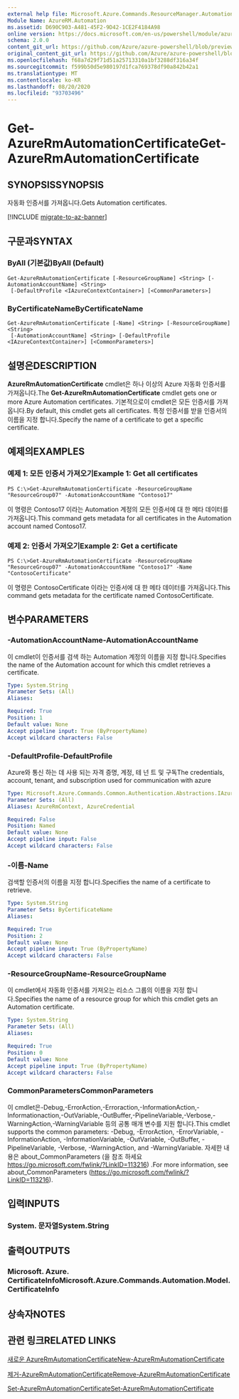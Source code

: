 ```yaml
---
external help file: Microsoft.Azure.Commands.ResourceManager.Automation.dll-Help.xml
Module Name: AzureRM.Automation
ms.assetid: D690C903-A481-45F2-9D42-1CE2F4184A98
online version: https://docs.microsoft.com/en-us/powershell/module/azurerm.automation/get-azurermautomationcertificate
schema: 2.0.0
content_git_url: https://github.com/Azure/azure-powershell/blob/preview/src/ResourceManager/Automation/Commands.Automation/help/Get-AzureRMAutomationCertificate.md
original_content_git_url: https://github.com/Azure/azure-powershell/blob/preview/src/ResourceManager/Automation/Commands.Automation/help/Get-AzureRMAutomationCertificate.md
ms.openlocfilehash: f68a7d29f71d51a25713310a1bf3288df316a34f
ms.sourcegitcommit: f599b50d5e980197d1fca769378df90a842b42a1
ms.translationtype: MT
ms.contentlocale: ko-KR
ms.lasthandoff: 08/20/2020
ms.locfileid: "93703496"
---
```

# <span data-ttu-id="c7894-101">Get-AzureRmAutomationCertificate</span><span class="sxs-lookup"><span data-stu-id="c7894-101">Get-AzureRmAutomationCertificate</span></span>

## <span data-ttu-id="c7894-102">SYNOPSIS</span><span class="sxs-lookup"><span data-stu-id="c7894-102">SYNOPSIS</span></span>
<span data-ttu-id="c7894-103">자동화 인증서를 가져옵니다.</span><span class="sxs-lookup"><span data-stu-id="c7894-103">Gets Automation certificates.</span></span>

[!INCLUDE [migrate-to-az-banner](../../includes/migrate-to-az-banner.md)]

## <span data-ttu-id="c7894-104">구문과</span><span class="sxs-lookup"><span data-stu-id="c7894-104">SYNTAX</span></span>

### <span data-ttu-id="c7894-105">ByAll (기본값)</span><span class="sxs-lookup"><span data-stu-id="c7894-105">ByAll (Default)</span></span>
```
Get-AzureRmAutomationCertificate [-ResourceGroupName] <String> [-AutomationAccountName] <String>
 [-DefaultProfile <IAzureContextContainer>] [<CommonParameters>]
```

### <span data-ttu-id="c7894-106">ByCertificateName</span><span class="sxs-lookup"><span data-stu-id="c7894-106">ByCertificateName</span></span>
```
Get-AzureRmAutomationCertificate [-Name] <String> [-ResourceGroupName] <String>
 [-AutomationAccountName] <String> [-DefaultProfile <IAzureContextContainer>] [<CommonParameters>]
```

## <span data-ttu-id="c7894-107">설명은</span><span class="sxs-lookup"><span data-stu-id="c7894-107">DESCRIPTION</span></span>
<span data-ttu-id="c7894-108">**AzureRmAutomationCertificate** cmdlet은 하나 이상의 Azure 자동화 인증서를 가져옵니다.</span><span class="sxs-lookup"><span data-stu-id="c7894-108">The **Get-AzureRmAutomationCertificate** cmdlet gets one or more Azure Automation certificates.</span></span>
<span data-ttu-id="c7894-109">기본적으로이 cmdlet은 모든 인증서를 가져옵니다.</span><span class="sxs-lookup"><span data-stu-id="c7894-109">By default, this cmdlet gets all certificates.</span></span>
<span data-ttu-id="c7894-110">특정 인증서를 받을 인증서의 이름을 지정 합니다.</span><span class="sxs-lookup"><span data-stu-id="c7894-110">Specify the name of a certificate to get a specific certificate.</span></span>

## <span data-ttu-id="c7894-111">예제의</span><span class="sxs-lookup"><span data-stu-id="c7894-111">EXAMPLES</span></span>

### <span data-ttu-id="c7894-112">예제 1: 모든 인증서 가져오기</span><span class="sxs-lookup"><span data-stu-id="c7894-112">Example 1: Get all certificates</span></span>
```
PS C:\>Get-AzureRmAutomationCertificate -ResourceGroupName "ResourceGroup07" -AutomationAccountName "Contoso17"
```

<span data-ttu-id="c7894-113">이 명령은 Contoso17 이라는 Automation 계정의 모든 인증서에 대 한 메타 데이터를 가져옵니다.</span><span class="sxs-lookup"><span data-stu-id="c7894-113">This command gets metadata for all certificates in the Automation account named Contoso17.</span></span>

### <span data-ttu-id="c7894-114">예제 2: 인증서 가져오기</span><span class="sxs-lookup"><span data-stu-id="c7894-114">Example 2: Get a certificate</span></span>
```
PS C:\>Get-AzureRmAutomationCertificate -ResourceGroupName "ResourceGroup07" -AutomationAccountName "Contoso17" -Name "ContosoCertificate"
```

<span data-ttu-id="c7894-115">이 명령은 ContosoCertificate 이라는 인증서에 대 한 메타 데이터를 가져옵니다.</span><span class="sxs-lookup"><span data-stu-id="c7894-115">This command gets metadata for the certificate named ContosoCertificate.</span></span>

## <span data-ttu-id="c7894-116">변수</span><span class="sxs-lookup"><span data-stu-id="c7894-116">PARAMETERS</span></span>

### <span data-ttu-id="c7894-117">-AutomationAccountName</span><span class="sxs-lookup"><span data-stu-id="c7894-117">-AutomationAccountName</span></span>
<span data-ttu-id="c7894-118">이 cmdlet이 인증서를 검색 하는 Automation 계정의 이름을 지정 합니다.</span><span class="sxs-lookup"><span data-stu-id="c7894-118">Specifies the name of the Automation account for which this cmdlet retrieves a certificate.</span></span>

```yaml
Type: System.String
Parameter Sets: (All)
Aliases:

Required: True
Position: 1
Default value: None
Accept pipeline input: True (ByPropertyName)
Accept wildcard characters: False
```

### <span data-ttu-id="c7894-119">-DefaultProfile</span><span class="sxs-lookup"><span data-stu-id="c7894-119">-DefaultProfile</span></span>
<span data-ttu-id="c7894-120">Azure와 통신 하는 데 사용 되는 자격 증명, 계정, 테 넌 트 및 구독</span><span class="sxs-lookup"><span data-stu-id="c7894-120">The credentials, account, tenant, and subscription used for communication with azure</span></span>

```yaml
Type: Microsoft.Azure.Commands.Common.Authentication.Abstractions.IAzureContextContainer
Parameter Sets: (All)
Aliases: AzureRmContext, AzureCredential

Required: False
Position: Named
Default value: None
Accept pipeline input: False
Accept wildcard characters: False
```

### <span data-ttu-id="c7894-121">-이름</span><span class="sxs-lookup"><span data-stu-id="c7894-121">-Name</span></span>
<span data-ttu-id="c7894-122">검색할 인증서의 이름을 지정 합니다.</span><span class="sxs-lookup"><span data-stu-id="c7894-122">Specifies the name of a certificate to retrieve.</span></span>

```yaml
Type: System.String
Parameter Sets: ByCertificateName
Aliases:

Required: True
Position: 2
Default value: None
Accept pipeline input: True (ByPropertyName)
Accept wildcard characters: False
```

### <span data-ttu-id="c7894-123">-ResourceGroupName</span><span class="sxs-lookup"><span data-stu-id="c7894-123">-ResourceGroupName</span></span>
<span data-ttu-id="c7894-124">이 cmdlet에서 자동화 인증서를 가져오는 리소스 그룹의 이름을 지정 합니다.</span><span class="sxs-lookup"><span data-stu-id="c7894-124">Specifies the name of a resource group for which this cmdlet gets an Automation certificate.</span></span>

```yaml
Type: System.String
Parameter Sets: (All)
Aliases:

Required: True
Position: 0
Default value: None
Accept pipeline input: True (ByPropertyName)
Accept wildcard characters: False
```

### <span data-ttu-id="c7894-125">CommonParameters</span><span class="sxs-lookup"><span data-stu-id="c7894-125">CommonParameters</span></span>
<span data-ttu-id="c7894-126">이 cmdlet은-Debug,-ErrorAction,-Erroraction,-InformationAction,-Informationaction,-OutVariable,-OutBuffer,-PipelineVariable,-Verbose,-WarningAction,-WarningVariable 등의 공통 매개 변수를 지원 합니다.</span><span class="sxs-lookup"><span data-stu-id="c7894-126">This cmdlet supports the common parameters: -Debug, -ErrorAction, -ErrorVariable, -InformationAction, -InformationVariable, -OutVariable, -OutBuffer, -PipelineVariable, -Verbose, -WarningAction, and -WarningVariable.</span></span> <span data-ttu-id="c7894-127">자세한 내용은 about_CommonParameters (을 참조 하세요 https://go.microsoft.com/fwlink/?LinkID=113216) .</span><span class="sxs-lookup"><span data-stu-id="c7894-127">For more information, see about_CommonParameters (https://go.microsoft.com/fwlink/?LinkID=113216).</span></span>

## <span data-ttu-id="c7894-128">입력</span><span class="sxs-lookup"><span data-stu-id="c7894-128">INPUTS</span></span>

### <span data-ttu-id="c7894-129">System. 문자열</span><span class="sxs-lookup"><span data-stu-id="c7894-129">System.String</span></span>

## <span data-ttu-id="c7894-130">출력</span><span class="sxs-lookup"><span data-stu-id="c7894-130">OUTPUTS</span></span>

### <span data-ttu-id="c7894-131">Microsoft. Azure. CertificateInfo</span><span class="sxs-lookup"><span data-stu-id="c7894-131">Microsoft.Azure.Commands.Automation.Model.CertificateInfo</span></span>

## <span data-ttu-id="c7894-132">상속자</span><span class="sxs-lookup"><span data-stu-id="c7894-132">NOTES</span></span>

## <span data-ttu-id="c7894-133">관련 링크</span><span class="sxs-lookup"><span data-stu-id="c7894-133">RELATED LINKS</span></span>

[<span data-ttu-id="c7894-134">새로운 AzureRmAutomationCertificate</span><span class="sxs-lookup"><span data-stu-id="c7894-134">New-AzureRmAutomationCertificate</span></span>](./New-AzureRMAutomationCertificate.md)

[<span data-ttu-id="c7894-135">제거-AzureRmAutomationCertificate</span><span class="sxs-lookup"><span data-stu-id="c7894-135">Remove-AzureRmAutomationCertificate</span></span>](./Remove-AzureRMAutomationCertificate.md)

[<span data-ttu-id="c7894-136">Set-AzureRmAutomationCertificate</span><span class="sxs-lookup"><span data-stu-id="c7894-136">Set-AzureRmAutomationCertificate</span></span>](./Set-AzureRMAutomationCertificate.md)


